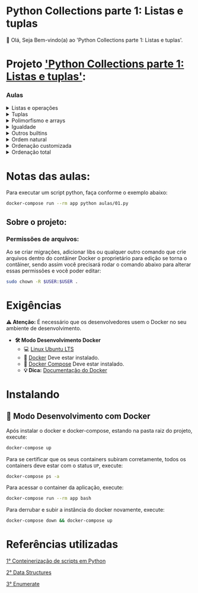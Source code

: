 # Python Collections parte 1: Listas e tuplas

👋 Olá, Seja Bem-vindo(a) ao 'Python Collections parte 1: Listas e tuplas'.

# Projeto ['Python Collections parte 1: Listas e tuplas'](https://cursos.alura.com.br/course/python-collections-listas-e-tuplas):

### Aulas

<details>
    <summary>Listas e operações</summary>
    <ul>
        <li>Introdução</li>
        <li>Introdução as coleções e lista</li>
        <li>Mais operações em listas e list comprehension</li>
        <li>Problemas da mutabilidade da lista</li>
        <li>Removendo dados duplicados</li>
        <li>Faça como eu fiz na aula</li>
        <li>O que aprendemos?</li>
    </ul>
</details>

<details>
    <summary>Tuplas</summary>
    <ul>
        <li>Projeto da aula anterior</li>
        <li>Listas com objetos de classes nossas</li>
        <li>Tuplas, objetos e anemia</li>
        <li>Tupla de objetos e lista de tuplas</li>
        <li>Diferenciando tupla e lista</li>
        <li>Faça como eu fiz na aula</li>
        <li>O que aprendemos?</li>
    </ul>
</details>

<details>
    <summary>Polimorfismo e arrays</summary>
    <ul>
        <li>Projeto da aula anterior</li>
        <li>Listas e polimorfismo</li>
        <li>Arrays e Numpy</li>
        <li>Método abstrato</li>
        <li>Criação do array</li>
        <li>Faça como eu fiz na aula</li>
        <li>O que aprendemos?</li>
    </ul>
</details>

<details>
    <summary>Igualdade</summary>
    <ul>
        <li>Projeto da aula anterior</li>
        <li>Igualdade e o __eq__</li>
        <li>Igualdade</li>
        <li>Faça como eu fiz na aula</li>
        <li>O que aprendemos?</li>
    </ul>
</details>

<details>
    <summary>Outros builtins</summary>
    <ul>
        <li>Projeto da aula anterior</li>
        <li>Builtins como enumerated, range e desempacotamento automatico de tuplas</li>
        <li>Numerando</li>
        <li>Faça como eu fiz na aula</li>
        <li>O que aprendemos?</li>
    </ul>
</details>

<details>
    <summary>Ordem natural</summary>
    <ul>
        <li>Projeto da aula anterior</li>
        <li>Ordenação básica</li>
        <li>Organizando a lista</li>
        <li>Faça como eu fiz na aula</li>
        <li>O que aprendemos?</li>
    </ul>
</details>

<details>
    <summary>Ordenação customizada</summary>
    <ul>
        <li>Projeto da aula anterior</li>
        <li>Ordenação de objetos sem ordem natural</li>
        <li>Implementando o __lt__</li>
        <li>Boas práticas</li>
        <li>Faça como eu fiz na aula</li>
        <li>O que aprendemos?</li>
    </ul>
</details>

<details>
    <summary>Ordenação total</summary>
    <ul>
        <li>Projeto da aula anterior</li>
        <li>Ordenação completa e functools</li>
        <li>Conclusão</li>
        <li>Única escolha sobre o conteúdo da aula</li>
        <li>Faça como eu fiz na aula</li>
        <li>Projeto final</li>
        <li>O que aprendemos?</li>
    </ul>
</details>

# Notas das aulas:

Para executar um script python, faça conforme o exemplo abaixo:
```sh
docker-compose run --rm app python aulas/01.py
```

## Sobre o projeto:

### Permissões de arquivos:

Ao se criar migrações, adicionar libs ou qualquer outro comando que crie arquivos dentro do contâiner Docker o proprietário para edição se torna o contâiner, sendo assim você precisará rodar o comando abaixo para alterar essas permissões e você poder editar:

```sh
sudo chown -R $USER:$USER .
```

# Exigências

**:warning: Atenção:** É necessário que os desenvolvedores usem o Docker no seu ambiente de desenvolvimento.

- **🛠 Modo Desenvolvimento Docker**
    - :computer: [Linux Ubuntu LTS](https://ubuntu.com/download/desktop)
    - 🐳 [Docker](https://docs.docker.com/engine/installation/) Deve estar instalado.
    - 🐳 [Docker Compose](https://docs.docker.com/compose/) Deve estar instalado.
    - **💡 Dica:** [Documentação do Docker](https://docs.docker.com/)

# Instalando

## 🐳 Modo Desenvolvimento com Docker

Após instalar o docker e docker-compose, estando na pasta raiz do projeto, execute:

```sh
docker-compose up
```

Para se certificar que os seus containers subiram corretamente, todos os containers deve estar com o status `UP`, execute:

```sh
docker-compose ps -a
```

Para acessar o container da aplicação, execute:

```sh
docker-compose run --rm app bash
```

Para derrubar e subir a instância do docker novamente, execute:

```sh
docker-compose down && docker-compose up
```

# Referências utilizadas

[1° Conteinerização de scripts em Python](https://github.com/claudimf/containerized_python)

[2° Data Structures](https://docs.python.org/3/tutorial/datastructures.html)

[3° Enumerate](https://docs.python.org/3/library/functions.html#enumerate)